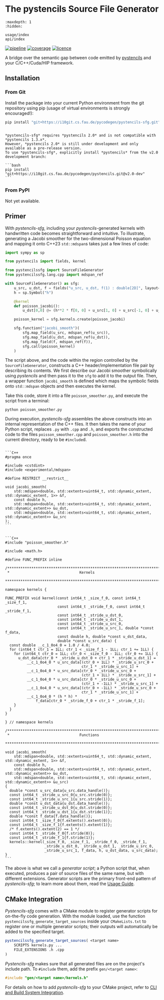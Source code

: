 # The pystencils Source File Generator

```{toctree}
:maxdepth: 1
:hidden:

usage/index
api/index
```

[![pipeline](https://i10git.cs.fau.de/pycodegen/pystencils-sfg/badges/master/pipeline.svg)](https://i10git.cs.fau.de/pycodegen-/pystencils-sfg/commits/master)
[![coverage](https://i10git.cs.fau.de/pycodegen/pystencils-sfg/badges/master/coverage.svg)](https://i10git.cs.fau.de/pycodegen-/pystencils-sfg/commits/master)
[![licence](https://img.shields.io/badge/License-GNU_General_Public_Licence_v3-lightgray)](https://i10git.cs.fau.de/pycodegen/pystencils-sfg/-/blob/master/LICENSE)

A bridge over the semantic gap between code emitted by [pystencils](https://pypi.org/project/pystencils/)
and your C/C++/Cuda/HIP framework.

## Installation

### From Git

Install the package into your current Python environment from the git repository using pip
(usage of virtual environments is strongly encouraged!):

```bash
pip install "git+https://i10git.cs.fau.de/pycodegen/pystencils-sfg.git"
```

````{caution}

*pystencils-sfg* requires *pystencils 2.0* and is not compatible with *pystencils 1.3.x*.
However, *pystencils 2.0* is still under development and only available as a pre-release version.
To use *pystencils-sfg*, explicitly install *pystencils* from the v2.0 development branch:
   
```bash
pip install "git+https://i10git.cs.fau.de/pycodegen/pystencils.git@v2.0-dev"
```
````

### From PyPI

Not yet available.

## Primer

With *pystencils-sfg*, including your *pystencils*-generated kernels with handwritten code becomes straightforward
and intuitive. To illustrate, generating a Jacobi smoother for the two-dimensional Poisson equation
and mapping it onto C++23 `std::mdspan`s takes just a few lines of code:

```python
import sympy as sp

from pystencils import fields, kernel

from pystencilssfg import SourceFileGenerator
from pystencilssfg.lang.cpp import mdspan_ref

with SourceFileGenerator() as sfg:
    u_src, u_dst, f = fields("u_src, u_dst, f(1) : double[2D]", layout="fzyx")
    h = sp.Symbol("h")

    @kernel
    def poisson_jacobi():
        u_dst[0,0] @= (h**2 * f[0, 0] + u_src[1, 0] + u_src[-1, 0] + u_src[0, 1] + u_src[0, -1]) / 4

    poisson_kernel = sfg.kernels.create(poisson_jacobi)

    sfg.function("jacobi_smooth")(
        sfg.map_field(u_src, mdspan_ref(u_src)),
        sfg.map_field(u_dst, mdspan_ref(u_dst)),
        sfg.map_field(f, mdspan_ref(f)),
        sfg.call(poisson_kernel)
    )
```

The script above, and the code within the region controlled by the `SourceFileGenerator`,
constructs a C++ header/implementation file pair by describing its contents.
We first describe our Jacobi smoother symbolically using *pystencils*
and then pass it to the `sfg` to add it to the output file.
Then, a wrapper function `jacobi_smooth` is defined which maps the symbolic fields onto `std::mdspan`
objects and then executes the kernel.

Take this code, store it into a file `poisson_smoother.py`, and execute the script from a terminal:

```shell
python poisson_smoother.py
```

During execution, *pystencils-sfg* assembles the above constructs into an internal representation of the C++ files.
It then takes the name of your Python script, replaces `.py` with `.cpp` and `.h`,
and exports the constructed code to the files 
`poisson_smoother.cpp` and `poisson_smoother.h` into the current directory, ready to be `#include`d.

````{dropdown} poisson_smoother.h

```C++
#pragma once

#include <cstdint>
#include <experimental/mdspan>

#define RESTRICT __restrict__

void jacobi_smooth(
    std::mdspan<double, std::extents<uint64_t, std::dynamic_extent, std::dynamic_extent, 1>> &f,
    const double h,
    std::mdspan<double, std::extents<uint64_t, std::dynamic_extent, std::dynamic_extent>> &u_dst,
    std::mdspan<double, std::extents<uint64_t, std::dynamic_extent, std::dynamic_extent>> &u_src
);
```

````

````{dropdown} poisson_smoother.cpp

```C++
#include "poisson_smoother.h"

#include <math.h>

#define FUNC_PREFIX inline

/*************************************************************************************
 *                                Kernels
 *************************************************************************************/

namespace kernels {

FUNC_PREFIX void kernel(const int64_t _size_f_0, const int64_t _size_f_1,
                        const int64_t _stride_f_0, const int64_t _stride_f_1,
                        const int64_t _stride_u_dst_0,
                        const int64_t _stride_u_dst_1,
                        const int64_t _stride_u_src_0,
                        const int64_t _stride_u_src_1, double *const f_data,
                        const double h, double *const u_dst_data,
                        double *const u_src_data) {
  const double __c_1_0o4_0 = 1.0 / 4.0;
  for (int64_t ctr_1 = 1LL; ctr_1 < _size_f_1 - 1LL; ctr_1 += 1LL) {
    for (int64_t ctr_0 = 1LL; ctr_0 < _size_f_0 - 1LL; ctr_0 += 1LL) {
      u_dst_data[ctr_0 * _stride_u_dst_0 + ctr_1 * _stride_u_dst_1] =
          __c_1_0o4_0 * u_src_data[(ctr_0 + 1LL) * _stride_u_src_0 +
                                   ctr_1 * _stride_u_src_1] +
          __c_1_0o4_0 * u_src_data[ctr_0 * _stride_u_src_0 +
                                   (ctr_1 + 1LL) * _stride_u_src_1] +
          __c_1_0o4_0 * u_src_data[ctr_0 * _stride_u_src_0 +
                                   (ctr_1 + -1LL) * _stride_u_src_1] +
          __c_1_0o4_0 * u_src_data[(ctr_0 + -1LL) * _stride_u_src_0 +
                                   ctr_1 * _stride_u_src_1] +
          __c_1_0o4_0 * (h * h) *
              f_data[ctr_0 * _stride_f_0 + ctr_1 * _stride_f_1];
    }
  }
}

} // namespace kernels

/*************************************************************************************
 *                                Functions
 *************************************************************************************/

void jacobi_smooth(
    std::mdspan<double, std::extents<uint64_t, std::dynamic_extent, std::dynamic_extent, 1>> &f,
    const double h,
    std::mdspan<double, std::extents<uint64_t, std::dynamic_extent, std::dynamic_extent>> &u_dst,
    std::mdspan<double, std::extents<uint64_t, std::dynamic_extent, std::dynamic_extent>> &u_src) 
{
  double *const u_src_data{u_src.data_handle()};
  const int64_t _stride_u_src_0{u_src.stride(0)};
  const int64_t _stride_u_src_1{u_src.stride(1)};
  double *const u_dst_data{u_dst.data_handle()};
  const int64_t _stride_u_dst_0{u_dst.stride(0)};
  const int64_t _stride_u_dst_1{u_dst.stride(1)};
  double *const f_data{f.data_handle()};
  const int64_t _size_f_0{f.extents().extent(0)};
  const int64_t _size_f_1{f.extents().extent(1)};
  /* f.extents().extent(2) == 1 */
  const int64_t _stride_f_0{f.stride(0)};
  const int64_t _stride_f_1{f.stride(1)};
  kernels::kernel(_size_f_0, _size_f_1, _stride_f_0, _stride_f_1,
                  _stride_u_dst_0, _stride_u_dst_1, _stride_u_src_0,
                  _stride_u_src_1, f_data, h, u_dst_data, u_src_data);
}
```

````

The above is what we call a *generator script*; a Python script that, when executed, produces a pair
of source files of the same name, but with different extensions.
Generator scripts are the primary front-end pattern of *pystencils-sfg*; to learn more about them,
read the [Usage Guide](usage/generator_scripts.md).

## CMake Integration

*Pystencils-sfg* comes with a CMake module to register generator scripts for on-the-fly code generation.
With the module loaded, use the function `pystencilssfg_generate_target_sources` inside your `CMakeLists.txt`
to register one or multiple generator scripts; their outputs will automatically be added to the specified target.

```CMake
pystencilssfg_generate_target_sources( <target name> 
    SCRIPTS kernels.py ...
    FILE_EXTENSIONS .h .cpp
)
```

*Pystencils-sfg* makes sure that all generated files are on the project's include path.
To `#include` them, add the prefix `gen/<target name>`:

```C++
#include "gen/<target name>/kernels.h"
```

For details on how to add *pystencils-sfg* to your CMake project, refer to
[CLI and Build System Integration](usage/cli_and_build_system.md).
